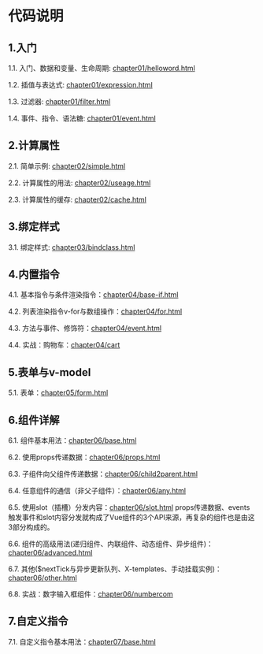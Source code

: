 # 代码说明

## 1.入门

1.1. 入门、数据和变量、生命周期: [chapter01/helloword.html](chapter01/helloword.html)

1.2. 插值与表达式: [chapter01/expression.html](chapter01/expression.html)

1.3. 过滤器: [chapter01/filter.html](chapter01/filter.html)

1.4. 事件、指令、语法糖: [chapter01/event.html](chapter01/event.html)

## 2.计算属性

2.1. 简单示例: [chapter02/simple.html](chapter02/simple.html)

2.2. 计算属性的用法: [chapter02/useage.html](chapter02/useage.html)

2.3. 计算属性的缓存: [chapter02/cache.html](chapter02/cache.html)

## 3.绑定样式

3.1. 绑定样式: [chapter03/bindclass.html](chapter03/bindclass.html)

## 4.内置指令

4.1. 基本指令与条件渲染指令：[chapter04/base-if.html](chapter04/base-if.html)

4.2. 列表渲染指令v-for与数组操作：[chapter04/for.html](chapter04/for.html)

4.3. 方法与事件、修饰符：[chapter04/event.html](chapter04/event.html)

4.4. 实战：购物车：[chapter04/cart](chapter04/cart)

## 5.表单与v-model

5.1. 表单：[chapter05/form.html](chapter05/form.html)

## 6.组件详解

6.1. 组件基本用法：[chapter06/base.html](chapter06/base.html)

6.2. 使用props传递数据：[chapter06/props.html](chapter06/props.html)

6.3. 子组件向父组件传递数据：[chapter06/child2parent.html](chapter06/child2parent.html)

6.4. 任意组件的通信（非父子组件）：[chapter06/any.html](chapter06/any.html)

6.5. 使用slot（插槽）分发内容：[chapter06/slot.html](chapter06/slot.html)
props传递数据、events触发事件和slot内容分发就构成了Vue组件的3个API来源，再复杂的组件也是由这3部分构成的。

6.6. 组件的高级用法(递归组件、内联组件、动态组件、异步组件)：[chapter06/advanced.html](chapter06/advanced.html)

6.7. 其他($nextTick与异步更新队列、X-templates、手动挂载实例)：[chapter06/other.html](chapter06/other.html)

6.8. 实战：数字输入框组件：[chapter06/numbercom](chapter06/numbercom)

## 7.自定义指令

7.1. 自定义指令基本用法：[chapter07/base.html](chapter07/base.html)